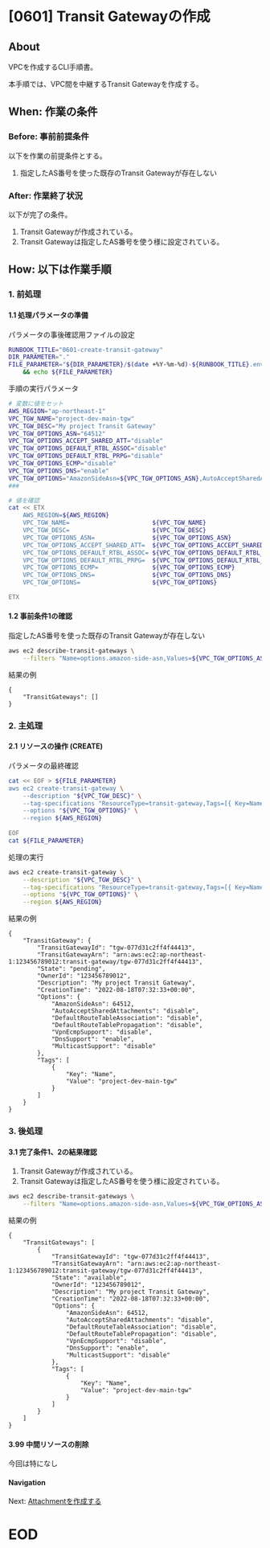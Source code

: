 # [0601] Transit Gatewayの作成

## About
VPCを作成するCLI手順書。

本手順では、VPC間を中継するTransit Gatewayを作成する。


## When: 作業の条件

### Before: 事前前提条件

以下を作業の前提条件とする。
1. 指定したAS番号を使った既存のTransit Gatewayが存在しない

### After: 作業終了状況

以下が完了の条件。

1. Transit Gatewayが作成されている。
1. Transit Gatewayは指定したAS番号を使う様に設定されている。


## How: 以下は作業手順

### 1. 前処理

#### 1.1 処理パラメータの準備

パラメータの事後確認用ファイルの設定

```bash
RUNBOOK_TITLE="0601-create-transit-gateway"
DIR_PARAMETER="."
FILE_PARAMETER="${DIR_PARAMETER}/$(date +%Y-%m-%d)-${RUNBOOK_TITLE}.env" \
    && echo ${FILE_PARAMETER}
```

手順の実行パラメータ
```bash
# 変数に値をセット
AWS_REGION="ap-northeast-1"
VPC_TGW_NAME="project-dev-main-tgw"
VPC_TGW_DESC="My project Transit Gateway"
VPC_TGW_OPTIONS_ASN="64512"
VPC_TGW_OPTIONS_ACCEPT_SHARED_ATT="disable"
VPC_TGW_OPTIONS_DEFAULT_RTBL_ASSOC="disable"
VPC_TGW_OPTIONS_DEFAULT_RTBL_PRPG="disable"
VPC_TGW_OPTIONS_ECMP="disable"
VPC_TGW_OPTIONS_DNS="enable"
VPC_TGW_OPTIONS="AmazonSideAsn=${VPC_TGW_OPTIONS_ASN},AutoAcceptSharedAttachments=${VPC_TGW_OPTIONS_ACCEPT_SHARED_ATT},DefaultRouteTableAssociation=${VPC_TGW_OPTIONS_DEFAULT_RTBL_ASSOC},DefaultRouteTablePropagation=${VPC_TGW_OPTIONS_DEFAULT_RTBL_PRPG},VpnEcmpSupport=${VPC_TGW_OPTIONS_ECMP},DnsSupport=${VPC_TGW_OPTIONS_DNS}"
###
```

```bash
# 値を確認
cat << ETX
    AWS_REGION=${AWS_REGION}
    VPC_TGW_NAME=                       ${VPC_TGW_NAME}
    VPC_TGW_DESC=                       ${VPC_TGW_DESC}
    VPC_TGW_OPTIONS_ASN=                ${VPC_TGW_OPTIONS_ASN}
    VPC_TGW_OPTIONS_ACCEPT_SHARED_ATT=  ${VPC_TGW_OPTIONS_ACCEPT_SHARED_ATT}
    VPC_TGW_OPTIONS_DEFAULT_RTBL_ASSOC= ${VPC_TGW_OPTIONS_DEFAULT_RTBL_ASSOC}
    VPC_TGW_OPTIONS_DEFAULT_RTBL_PRPG=  ${VPC_TGW_OPTIONS_DEFAULT_RTBL_PRPG}
    VPC_TGW_OPTIONS_ECMP=               ${VPC_TGW_OPTIONS_ECMP}
    VPC_TGW_OPTIONS_DNS=                ${VPC_TGW_OPTIONS_DNS}
    VPC_TGW_OPTIONS=                    ${VPC_TGW_OPTIONS}

ETX
```


#### 1.2 事前条件1の確認

指定したAS番号を使った既存のTransit Gatewayが存在しない

```bash
aws ec2 describe-transit-gateways \
    --filters "Name=options.amazon-side-asn,Values=${VPC_TGW_OPTIONS_ASN}"
```

結果の例
```output
{
    "TransitGateways": []
}
```


### 2. 主処理

#### 2.1 リソースの操作 (CREATE)

パラメータの最終確認

```bash
cat << EOF > ${FILE_PARAMETER}
aws ec2 create-transit-gateway \
    --description "${VPC_TGW_DESC}" \
    --tag-specifications "ResourceType=transit-gateway,Tags=[{ Key=Name,Value=${VPC_TGW_NAME} }]" \
    --options "${VPC_TGW_OPTIONS}" \
    --region ${AWS_REGION}
        
EOF
cat ${FILE_PARAMETER}
```

処理の実行

```bash
aws ec2 create-transit-gateway \
    --description "${VPC_TGW_DESC}" \
    --tag-specifications "ResourceType=transit-gateway,Tags=[{ Key=Name,Value=${VPC_TGW_NAME} }]" \
    --options "${VPC_TGW_OPTIONS}" \
    --region ${AWS_REGION}
```

結果の例
```output
{
    "TransitGateway": {
        "TransitGatewayId": "tgw-077d31c2ff4f44413",
        "TransitGatewayArn": "arn:aws:ec2:ap-northeast-1:123456789012:transit-gateway/tgw-077d31c2ff4f44413",
        "State": "pending",
        "OwnerId": "123456789012",
        "Description": "My project Transit Gateway",
        "CreationTime": "2022-08-18T07:32:33+00:00",
        "Options": {
            "AmazonSideAsn": 64512,
            "AutoAcceptSharedAttachments": "disable",
            "DefaultRouteTableAssociation": "disable",
            "DefaultRouteTablePropagation": "disable",
            "VpnEcmpSupport": "disable",
            "DnsSupport": "enable",
            "MulticastSupport": "disable"
        },
        "Tags": [
            {
                "Key": "Name",
                "Value": "project-dev-main-tgw"
            }
        ]
    }
}
```


### 3. 後処理

#### 3.1 完了条件1、2の結果確認

1. Transit Gatewayが作成されている。
1. Transit Gatewayは指定したAS番号を使う様に設定されている。


```bash
aws ec2 describe-transit-gateways \
    --filters "Name=options.amazon-side-asn,Values=${VPC_TGW_OPTIONS_ASN}" "Name=state,Values=available"
```

結果の例
```output
{
    "TransitGateways": [
        {
            "TransitGatewayId": "tgw-077d31c2ff4f44413",
            "TransitGatewayArn": "arn:aws:ec2:ap-northeast-1:123456789012:transit-gateway/tgw-077d31c2ff4f44413",
            "State": "available",
            "OwnerId": "123456789012",
            "Description": "My project Transit Gateway",
            "CreationTime": "2022-08-18T07:32:33+00:00",
            "Options": {
                "AmazonSideAsn": 64512,
                "AutoAcceptSharedAttachments": "disable",
                "DefaultRouteTableAssociation": "disable",
                "DefaultRouteTablePropagation": "disable",
                "VpnEcmpSupport": "disable",
                "DnsSupport": "enable",
                "MulticastSupport": "disable"
            },
            "Tags": [
                {
                    "Key": "Name",
                    "Value": "project-dev-main-tgw"
                }
            ]
        }
    ]
}
```


#### 3.99 中間リソースの削除

今回は特になし

#### Navigation

Next: [Attachmentを作成する](./0602-CreateTGWAttachment-Runbook.md)

# EOD
